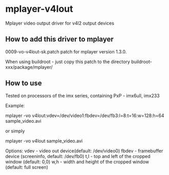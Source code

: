 # mplayer-v4lout
Mplayer video output driver for v4l2 output devices

## How to add this driver to mplayer

0009-vo-v4lout-sk.patch patch for mplayer version 1.3.0. 

When using buildroot - just copy this patch to the directory buildroot-xxx/package/mplayer/

## How to use

Tested on processors of the imx series, containing PxP - imx6ull, imx233

Example: 

mplayer -vo v4lout:vdev=/dev/video1:fbdev=/dev/fb3:l=8:t=16:w=128:h=64 sample_video.avi

or simply

mplayer -vo v4lout sample_video.avi

Options:
  vdev - video out device(default: /dev/video0)
  fbdev - framebuffer device (screeninfo, default: /dev/fb0)
  t,l - top and left of the cropped window (default: 0,0)
  w,h - width and height of the cropped window (default: full screen)
